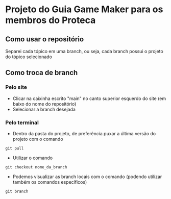 # Projeto do Guia Game Maker para os membros do Proteca

## Como usar o repositório

Separei cada tópico em uma branch, ou seja, cada branch possui o projeto do tópico selecionado

## Como troca de branch

### Pelo site

- Clicar na caixinha escrito "main" no canto superior esquerdo do site (em baixo do nome do repositório)
- Selecionar a branch desejada

### Pelo terminal

- Dentro da pasta do projeto, de preferência puxar a última versão do projeto com o comando

```
git pull
```

- Utilizar o comando

```
git checkout nome_da_branch
```

- Podemos visualizar as branch locais com o comando (podendo utilizar também os comandos específicos)

```
git branch
```
